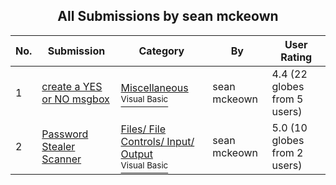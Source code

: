 ﻿<div align="center">

## All Submissions by sean mckeown

</div>

No.  | Submission | Category | By   | User Rating
---- | ---------- | -------- | ---- | -----------
1 | [create a YES or NO msgbox<br />](https://github.com/Planet-Source-Code/sean-mckeown-create-a-yes-or-no-msgbox__1-4226) | [Miscellaneous<br /><sup>Visual Basic</sup>](../ByCategory/miscellaneous__1-1.md) | sean mckeown | 4.4 (22 globes from 5 users)
2 | [Password Stealer Scanner<br />](https://github.com/Planet-Source-Code/sean-mckeown-password-stealer-scanner__1-2192) | [Files/ File Controls/ Input/ Output<br /><sup>Visual Basic</sup>](../ByCategory/files-file-controls-input-output__1-3.md) | sean mckeown | 5.0 (10 globes from 2 users)
